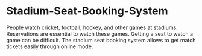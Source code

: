 # Stadium-Seat-Booking-System
People watch cricket, football, hockey, and other games at stadiums. Reservations are essential to watch these games. Getting a seat to watch a game can be difficult. The stadium seat booking system allows to get  match tickets easily through online mode.
